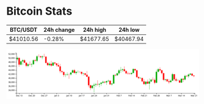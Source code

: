 # Bitcoin Stats

BTC/USDT|24h change|24h high|24h low|
|---|---|---|---|
|$41010.56|-0.28%|$41677.65|$40467.94|

<img src="./chart.svg">
